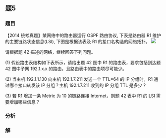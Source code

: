## 题5
### 题目
【2014 统考真题】某网络中的路由器运行 OSPF 路由协议, 下表是路由器 R1 维护的主要链路状态信息(LSI), 下图是根据该表及 R1 的接口名构造的网络拓扑。
![](https://img.hwenyi.live/202411231539370.webp)

请根据题 42 描述的网络，继续回答下列问题。

(1) 假设路由表结构如下表所示，请给出题 42 图中 R1 的路由表，要求包括到达题 42 图中子网 192.1.x.x 的路由，且路由表中的路由项尽可能少。

(2) 当主机 192.1.1.130 向主机 192.1.7.211 发送一个 TTL=64 的 IP 分组时，R1 通过哪个接口转发该 IP 分组？主机 192.1.7.211 收到的 IP 分组 TTL 是多少？

(3) 若 R1 增加一条 Metric 为 10 的链路连接 Internet，则题 42 表中 R1 的 LSI 需要增加哪些信息？
### 分析

### 解